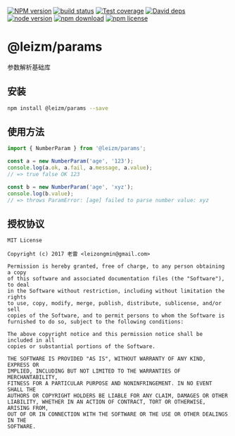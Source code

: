 [![NPM version][npm-image]][npm-url]
[![build status][travis-image]][travis-url]
[![Test coverage][coveralls-image]][coveralls-url]
[![David deps][david-image]][david-url]
[![node version][node-image]][node-url]
[![npm download][download-image]][download-url]
[![npm license][license-image]][download-url]

[npm-image]: https://img.shields.io/npm/v/@leizm/params.svg?style=flat-square
[npm-url]: https://npmjs.org/package/@leizm/params
[travis-image]: https://img.shields.io/travis/leizongmin/leizm-params.svg?style=flat-square
[travis-url]: https://travis-ci.org/leizongmin/leizm-params
[coveralls-image]: https://img.shields.io/coveralls/leizongmin/leizm-params.svg?style=flat-square
[coveralls-url]: https://coveralls.io/r/leizongmin/leizm-params?branch=master
[david-image]: https://img.shields.io/david/leizongmin/leizm-params.svg?style=flat-square
[david-url]: https://david-dm.org/leizongmin/leizm-params
[node-image]: https://img.shields.io/badge/node.js-%3E=_4.0-green.svg?style=flat-square
[node-url]: http://nodejs.org/download/
[download-image]: https://img.shields.io/npm/dm/@leizm/params.svg?style=flat-square
[download-url]: https://npmjs.org/package/@leizm/params
[license-image]: https://img.shields.io/npm/l/@leizm/params.svg

# @leizm/params

参数解析基础库

## 安装

```bash
npm install @leizm/params --save
```

## 使用方法

```typescript
import { NumberParam } from '@leizm/params';

const a = new NumberParam('age', '123');
console.log(a.ok, a.fail, a.message, a.value);
// => true false OK 123

const b = new NumberParam('age', 'xyz');
console.log(b.value);
// => throws ParamError: [age] failed to parse number value: xyz
```

## 授权协议

```text
MIT License

Copyright (c) 2017 老雷 <leizongmin@gmail.com>

Permission is hereby granted, free of charge, to any person obtaining a copy
of this software and associated documentation files (the "Software"), to deal
in the Software without restriction, including without limitation the rights
to use, copy, modify, merge, publish, distribute, sublicense, and/or sell
copies of the Software, and to permit persons to whom the Software is
furnished to do so, subject to the following conditions:

The above copyright notice and this permission notice shall be included in all
copies or substantial portions of the Software.

THE SOFTWARE IS PROVIDED "AS IS", WITHOUT WARRANTY OF ANY KIND, EXPRESS OR
IMPLIED, INCLUDING BUT NOT LIMITED TO THE WARRANTIES OF MERCHANTABILITY,
FITNESS FOR A PARTICULAR PURPOSE AND NONINFRINGEMENT. IN NO EVENT SHALL THE
AUTHORS OR COPYRIGHT HOLDERS BE LIABLE FOR ANY CLAIM, DAMAGES OR OTHER
LIABILITY, WHETHER IN AN ACTION OF CONTRACT, TORT OR OTHERWISE, ARISING FROM,
OUT OF OR IN CONNECTION WITH THE SOFTWARE OR THE USE OR OTHER DEALINGS IN THE
SOFTWARE.
```
